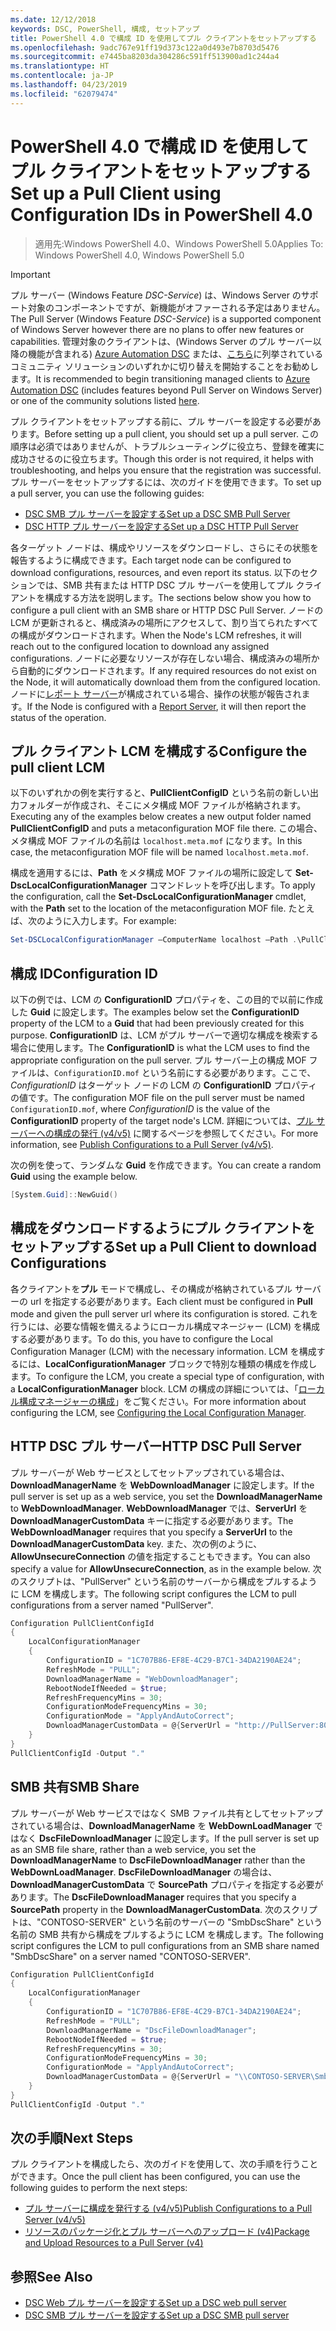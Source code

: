 ```yaml
---
ms.date: 12/12/2018
keywords: DSC, PowerShell, 構成, セットアップ
title: PowerShell 4.0 で構成 ID を使用してプル クライアントをセットアップする
ms.openlocfilehash: 9adc767e91ff19d373c122a0d493e7b8703d5476
ms.sourcegitcommit: e7445ba8203da304286c591ff513900ad1c244a4
ms.translationtype: HT
ms.contentlocale: ja-JP
ms.lasthandoff: 04/23/2019
ms.locfileid: "62079474"
---
```

# <a name="set-up-a-pull-client-using-configuration-ids-in-powershell-40"></a><span data-ttu-id="fada6-103">PowerShell 4.0 で構成 ID を使用してプル クライアントをセットアップする</span><span class="sxs-lookup"><span data-stu-id="fada6-103">Set up a Pull Client using Configuration IDs in PowerShell 4.0</span></span>

><span data-ttu-id="fada6-104">適用先:Windows PowerShell 4.0、Windows PowerShell 5.0</span><span class="sxs-lookup"><span data-stu-id="fada6-104">Applies To: Windows PowerShell 4.0, Windows PowerShell 5.0</span></span>

> [!IMPORTANT]
> <span data-ttu-id="fada6-105">プル サーバー (Windows Feature *DSC-Service*) は、Windows Server のサポート対象のコンポーネントですが、新機能がオファーされる予定はありません。</span><span class="sxs-lookup"><span data-stu-id="fada6-105">The Pull Server (Windows Feature *DSC-Service*) is a supported component of Windows Server however there are no plans to offer new features or capabilities.</span></span> <span data-ttu-id="fada6-106">管理対象のクライアントは、(Windows Server のプル サーバー以降の機能が含まれる) [Azure Automation DSC](/azure/automation/automation-dsc-getting-started) または、[こちら](pullserver.md#community-solutions-for-pull-service)に列挙されているコミュニティ ソリューションのいずれかに切り替えを開始することをお勧めします。</span><span class="sxs-lookup"><span data-stu-id="fada6-106">It is recommended to begin transitioning managed clients to [Azure Automation DSC](/azure/automation/automation-dsc-getting-started) (includes features beyond Pull Server on Windows Server) or one of the community solutions listed [here](pullserver.md#community-solutions-for-pull-service).</span></span>

<span data-ttu-id="fada6-107">プル クライアントをセットアップする前に、プル サーバーを設定する必要があります。</span><span class="sxs-lookup"><span data-stu-id="fada6-107">Before setting up a pull client, you should set up a pull server.</span></span> <span data-ttu-id="fada6-108">この順序は必須ではありませんが、トラブルシューティングに役立ち、登録を確実に成功させるのに役立ちます。</span><span class="sxs-lookup"><span data-stu-id="fada6-108">Though this order is not required, it helps with troubleshooting, and helps you ensure that the registration was successful.</span></span> <span data-ttu-id="fada6-109">プル サーバーをセットアップするには、次のガイドを使用できます。</span><span class="sxs-lookup"><span data-stu-id="fada6-109">To set up a pull server, you can use the following guides:</span></span>

- [<span data-ttu-id="fada6-110">DSC SMB プル サーバーを設定する</span><span class="sxs-lookup"><span data-stu-id="fada6-110">Set up a DSC SMB Pull Server</span></span>](pullServerSmb.md)
- [<span data-ttu-id="fada6-111">DSC HTTP プル サーバーを設定する</span><span class="sxs-lookup"><span data-stu-id="fada6-111">Set up a DSC HTTP Pull Server</span></span>](pullServer.md)

<span data-ttu-id="fada6-112">各ターゲット ノードは、構成やリソースをダウンロードし、さらにその状態を報告するように構成できます。</span><span class="sxs-lookup"><span data-stu-id="fada6-112">Each target node can be configured to download configurations, resources, and even report its status.</span></span> <span data-ttu-id="fada6-113">以下のセクションでは、SMB 共有または HTTP DSC プル サーバーを使用してプル クライアントを構成する方法を説明します。</span><span class="sxs-lookup"><span data-stu-id="fada6-113">The sections below show you how to configure a pull client with an SMB share or HTTP DSC Pull Server.</span></span> <span data-ttu-id="fada6-114">ノードの LCM が更新されると、構成済みの場所にアクセスして、割り当てられたすべての構成がダウンロードされます。</span><span class="sxs-lookup"><span data-stu-id="fada6-114">When the Node's LCM refreshes, it will reach out to the configured location to download any assigned configurations.</span></span> <span data-ttu-id="fada6-115">ノードに必要なリソースが存在しない場合、構成済みの場所から自動的にダウンロードされます。</span><span class="sxs-lookup"><span data-stu-id="fada6-115">If any required resources do not exist on the Node, it will automatically download them from the configured location.</span></span> <span data-ttu-id="fada6-116">ノードに[レポート サーバー](reportServer.md)が構成されている場合、操作の状態が報告されます。</span><span class="sxs-lookup"><span data-stu-id="fada6-116">If the Node is configured with a [Report Server](reportServer.md), it will then report the status of the operation.</span></span>

## <a name="configure-the-pull-client-lcm"></a><span data-ttu-id="fada6-117">プル クライアント LCM を構成する</span><span class="sxs-lookup"><span data-stu-id="fada6-117">Configure the pull client LCM</span></span>

<span data-ttu-id="fada6-118">以下のいずれかの例を実行すると、**PullClientConfigID** という名前の新しい出力フォルダーが作成され、そこにメタ構成 MOF ファイルが格納されます。</span><span class="sxs-lookup"><span data-stu-id="fada6-118">Executing any of the examples below creates a new output folder named **PullClientConfigID** and puts a metaconfiguration MOF file there.</span></span> <span data-ttu-id="fada6-119">この場合、メタ構成 MOF ファイルの名前は `localhost.meta.mof` になります。</span><span class="sxs-lookup"><span data-stu-id="fada6-119">In this case, the metaconfiguration MOF file will be named `localhost.meta.mof`.</span></span>

<span data-ttu-id="fada6-120">構成を適用するには、**Path** をメタ構成 MOF ファイルの場所に設定して **Set-DscLocalConfigurationManager** コマンドレットを呼び出します。</span><span class="sxs-lookup"><span data-stu-id="fada6-120">To apply the configuration, call the **Set-DscLocalConfigurationManager** cmdlet, with the **Path** set to the location of the metaconfiguration MOF file.</span></span> <span data-ttu-id="fada6-121">たとえば、次のように入力します。</span><span class="sxs-lookup"><span data-stu-id="fada6-121">For example:</span></span>

```powershell
Set-DSCLocalConfigurationManager –ComputerName localhost –Path .\PullClientConfigId –Verbose.
```

## <a name="configuration-id"></a><span data-ttu-id="fada6-122">構成 ID</span><span class="sxs-lookup"><span data-stu-id="fada6-122">Configuration ID</span></span>

<span data-ttu-id="fada6-123">以下の例では、LCM の **ConfigurationID** プロパティを、この目的で以前に作成した **Guid** に設定します。</span><span class="sxs-lookup"><span data-stu-id="fada6-123">The examples below set the **ConfigurationID** property of the LCM to a **Guid** that had been previously created for this purpose.</span></span> <span data-ttu-id="fada6-124">**ConfigurationID** は、LCM がプル サーバーで適切な構成を検索する場合に使用します。</span><span class="sxs-lookup"><span data-stu-id="fada6-124">The **ConfigurationID** is what the LCM uses to find the appropriate configuration on the pull server.</span></span> <span data-ttu-id="fada6-125">プル サーバー上の構成 MOF ファイルは、`ConfigurationID.mof` という名前にする必要があります。ここで、*ConfigurationID* はターゲット ノードの LCM の **ConfigurationID** プロパティの値です。</span><span class="sxs-lookup"><span data-stu-id="fada6-125">The configuration MOF file on the pull server must be named `ConfigurationID.mof`, where *ConfigurationID* is the value of the **ConfigurationID** property of the target node's LCM.</span></span> <span data-ttu-id="fada6-126">詳細については、[プル サーバーへの構成の発行 (v4/v5)](publishConfigs.md) に関するページを参照してください。</span><span class="sxs-lookup"><span data-stu-id="fada6-126">For more information, see [Publish Configurations to a Pull Server (v4/v5)](publishConfigs.md).</span></span>

<span data-ttu-id="fada6-127">次の例を使って、ランダムな **Guid** を作成できます。</span><span class="sxs-lookup"><span data-stu-id="fada6-127">You can create a random **Guid** using the example below.</span></span>

```powershell
[System.Guid]::NewGuid()
```

## <a name="set-up-a-pull-client-to-download-configurations"></a><span data-ttu-id="fada6-128">構成をダウンロードするようにプル クライアントをセットアップする</span><span class="sxs-lookup"><span data-stu-id="fada6-128">Set up a Pull Client to download Configurations</span></span>

<span data-ttu-id="fada6-129">各クライアントを**プル** モードで構成し、その構成が格納されているプル サーバーの url を指定する必要があります。</span><span class="sxs-lookup"><span data-stu-id="fada6-129">Each client must be configured in **Pull** mode and given the pull server url where its configuration is stored.</span></span> <span data-ttu-id="fada6-130">これを行うには、必要な情報を備えるようにローカル構成マネージャー (LCM) を構成する必要があります。</span><span class="sxs-lookup"><span data-stu-id="fada6-130">To do this, you have to configure the Local Configuration Manager (LCM) with the necessary information.</span></span> <span data-ttu-id="fada6-131">LCM を構成するには、**LocalConfigurationManager** ブロックで特別な種類の構成を作成します。</span><span class="sxs-lookup"><span data-stu-id="fada6-131">To configure the LCM, you create a special type of configuration, with a **LocalConfigurationManager** block.</span></span> <span data-ttu-id="fada6-132">LCM の構成の詳細については、「[ローカル構成マネージャーの構成](../managing-nodes/metaConfig4.md)」をご覧ください。</span><span class="sxs-lookup"><span data-stu-id="fada6-132">For more information about configuring the LCM, see [Configuring the Local Configuration Manager](../managing-nodes/metaConfig4.md).</span></span>

## <a name="http-dsc-pull-server"></a><span data-ttu-id="fada6-133">HTTP DSC プル サーバー</span><span class="sxs-lookup"><span data-stu-id="fada6-133">HTTP DSC Pull Server</span></span>

<span data-ttu-id="fada6-134">プル サーバーが Web サービスとしてセットアップされている場合は、**DownloadManagerName** を **WebDownloadManager** に設定します。</span><span class="sxs-lookup"><span data-stu-id="fada6-134">If the pull server is set up as a web service, you set the **DownloadManagerName** to **WebDownloadManager**.</span></span> <span data-ttu-id="fada6-135">**WebDownloadManager** では、**ServerUrl** を **DownloadManagerCustomData** キーに指定する必要があります。</span><span class="sxs-lookup"><span data-stu-id="fada6-135">The **WebDownloadManager** requires that you specify a **ServerUrl** to the **DownloadManagerCustomData** key.</span></span> <span data-ttu-id="fada6-136">また、次の例のように、**AllowUnsecureConnection** の値を指定することもできます。</span><span class="sxs-lookup"><span data-stu-id="fada6-136">You can also specify a value for **AllowUnsecureConnection**, as in the example below.</span></span> <span data-ttu-id="fada6-137">次のスクリプトは、"PullServer" という名前のサーバーから構成をプルするように LCM を構成します。</span><span class="sxs-lookup"><span data-stu-id="fada6-137">The following script configures the LCM to pull configurations from a server named "PullServer".</span></span>

```powershell
Configuration PullClientConfigId
{
    LocalConfigurationManager
    {
        ConfigurationID = "1C707B86-EF8E-4C29-B7C1-34DA2190AE24";
        RefreshMode = "PULL";
        DownloadManagerName = "WebDownloadManager";
        RebootNodeIfNeeded = $true;
        RefreshFrequencyMins = 30;
        ConfigurationModeFrequencyMins = 30;
        ConfigurationMode = "ApplyAndAutoCorrect";
        DownloadManagerCustomData = @{ServerUrl = "http://PullServer:8080/PSDSCPullServer/PSDSCPullServer.svc"; AllowUnsecureConnection = “TRUE”}
    }
}
PullClientConfigId -Output "."
```

## <a name="smb-share"></a><span data-ttu-id="fada6-138">SMB 共有</span><span class="sxs-lookup"><span data-stu-id="fada6-138">SMB Share</span></span>

<span data-ttu-id="fada6-139">プル サーバーが Web サービスではなく SMB ファイル共有としてセットアップされている場合は、**DownloadManagerName** を **WebDownLoadManager** ではなく **DscFileDownloadManager** に設定します。</span><span class="sxs-lookup"><span data-stu-id="fada6-139">If the pull server is set up as an SMB file share, rather than a web service, you set the **DownloadManagerName** to **DscFileDownloadManager** rather than the **WebDownLoadManager**.</span></span> <span data-ttu-id="fada6-140">**DscFileDownloadManager** の場合は、**DownloadManagerCustomData** で **SourcePath** プロパティを指定する必要があります。</span><span class="sxs-lookup"><span data-stu-id="fada6-140">The **DscFileDownloadManager** requires that you specify a **SourcePath** property in the **DownloadManagerCustomData**.</span></span> <span data-ttu-id="fada6-141">次のスクリプトは、"CONTOSO-SERVER" という名前のサーバーの "SmbDscShare" という名前の SMB 共有から構成をプルするように LCM を構成します。</span><span class="sxs-lookup"><span data-stu-id="fada6-141">The following script configures the LCM to pull configurations from an SMB share named "SmbDscShare" on a server named "CONTOSO-SERVER".</span></span>

```powershell
Configuration PullClientConfigId
{
    LocalConfigurationManager
    {
        ConfigurationID = "1C707B86-EF8E-4C29-B7C1-34DA2190AE24";
        RefreshMode = "PULL";
        DownloadManagerName = "DscFileDownloadManager";
        RebootNodeIfNeeded = $true;
        RefreshFrequencyMins = 30;
        ConfigurationModeFrequencyMins = 30;
        ConfigurationMode = "ApplyAndAutoCorrect";
        DownloadManagerCustomData = @{ServerUrl = "\\CONTOSO-SERVER\SmbDscShare"}
    }
}
PullClientConfigId -Output "."
```

## <a name="next-steps"></a><span data-ttu-id="fada6-142">次の手順</span><span class="sxs-lookup"><span data-stu-id="fada6-142">Next Steps</span></span>

<span data-ttu-id="fada6-143">プル クライアントを構成したら、次のガイドを使用して、次の手順を行うことができます。</span><span class="sxs-lookup"><span data-stu-id="fada6-143">Once the pull client has been configured, you can use the following guides to perform the next steps:</span></span>

- [<span data-ttu-id="fada6-144">プル サーバーに構成を発行する (v4/v5)</span><span class="sxs-lookup"><span data-stu-id="fada6-144">Publish Configurations to a Pull Server (v4/v5)</span></span>](publishConfigs.md)
- [<span data-ttu-id="fada6-145">リソースのパッケージ化とプル サーバーへのアップロード (v4)</span><span class="sxs-lookup"><span data-stu-id="fada6-145">Package and Upload Resources to a Pull Server (v4)</span></span>](package-upload-resources.md)

## <a name="see-also"></a><span data-ttu-id="fada6-146">参照</span><span class="sxs-lookup"><span data-stu-id="fada6-146">See Also</span></span>

- [<span data-ttu-id="fada6-147">DSC Web プル サーバーを設定する</span><span class="sxs-lookup"><span data-stu-id="fada6-147">Set up a DSC web pull server</span></span>](pullServer.md)
- [<span data-ttu-id="fada6-148">DSC SMB プル サーバーを設定する</span><span class="sxs-lookup"><span data-stu-id="fada6-148">Set up a DSC SMB pull server</span></span>](pullServerSMB.md)
